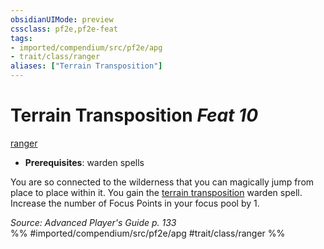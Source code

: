 ```yaml
---
obsidianUIMode: preview
cssclass: pf2e,pf2e-feat
tags:
- imported/compendium/src/pf2e/apg
- trait/class/ranger
aliases: ["Terrain Transposition"]
---
```

# Terrain Transposition  *Feat 10*  
[ranger](rules/traits/ranger.md)  

- **Prerequisites**: warden spells

You are so connected to the wilderness that you can magically jump from place to place within it. You gain the [terrain transposition](../spells/terrain-transposition-apg.md) warden spell. Increase the number of Focus Points in your focus pool by 1.

*Source: Advanced Player's Guide p. 133*  
%% #imported/compendium/src/pf2e/apg #trait/class/ranger %%